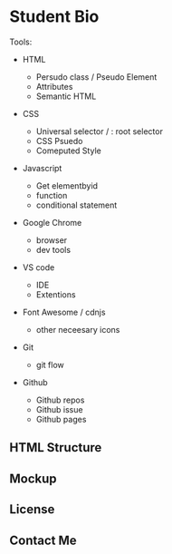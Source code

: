 # Student Bio
Tools:
- HTML
    - Persudo class / Pseudo Element 
    - Attributes
    - Semantic HTML

- CSS
    - Universal selector / : root selector
    - CSS Psuedo
    - Comeputed Style 
- Javascript 
    - Get elementbyid
    - function
    - conditional statement 
- Google Chrome
    - browser
    - dev tools
- VS code
    - IDE
    - Extentions
- Font Awesome / cdnjs
    - other neceesary icons
- Git
    - git flow
- Github
    - Github repos
    - Github issue
    - Github pages

## HTML Structure

## Mockup

## License

## Contact Me
